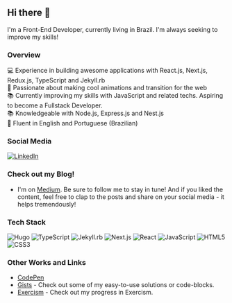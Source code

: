 ## Hi there 👋

I'm a Front-End Developer, currently living in Brazil. I'm always seeking to improve my skills!

### Overview

:computer: Experience in building awesome applications with React.js, Next.js, Redux.js, TypeScript and Jekyll.rb <br />
:muscle: Passionate about making cool animations and transition for the web <br />
:books: Currently improving my skills with JavaScript and related techs. Aspiring to become a Fullstack Developer. <br />
:books: Knowledgeable with Node.js, Express.js and Nest.js <br />
:scroll: Fluent in English and Portuguese (Brazilian)

### Social Media
[![LinkedIn](https://img.shields.io/badge/linkedin-%230077B5.svg?style=for-the-badge&logo=linkedin&logoColor=white)](https://www.linkedin.com/in/phfevangelista/)

### Check out my Blog!
- I'm on [Medium](https://medium.com/@paulohfev).
Be sure to follow me to stay in tune! And if you liked the content, feel free to clap to the posts and share on your social media - it helps tremendously!

### Tech Stack

![Hugo](https://img.shields.io/badge/-Hugo-pink?style=for-the-badge&logo=hugo&logoColor=white) ![TypeScript](https://img.shields.io/badge/-TypeScript-blue?style=for-the-badge&logo=typescript&logoColor=white) ![Jekyll.rb](https://img.shields.io/badge/-Jekyll.rb-red?style=for-the-badge&logo=jekyll) ![Next.js](https://img.shields.io/badge/-Next.js-black?style=for-the-badge&logo=next.js) ![React](https://img.shields.io/badge/-React-%2361DAFB?style=for-the-badge&logo=react&logoColor=white) ![JavaScript](https://img.shields.io/badge/-JavaScript-yellow?style=for-the-badge&logo=javascript&logoColor=white) ![HTML5](https://img.shields.io/badge/-HTML5-red?style=for-the-badge&logo=html5&logoColor=white) ![CSS3](https://img.shields.io/badge/-CSS3-blue?style=for-the-badge&logo=css3)

### Other Works and Links
- [CodePen](https://codepen.io/paulohfev)
- [Gists](https://gist.github.com/paulohfev) - Check out some of my easy-to-use solutions or code-blocks.
- [Exercism](https://exercism.org/profiles/paulohfev) - Check out my progress in Exercism.
